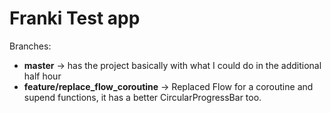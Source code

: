 # Franki Test app

Branches:
* **master** -> has the project basically with what I could do in the additional half hour
* **feature/replace_flow_coroutine** -> Replaced Flow for a coroutine and supend functions, it has a better CircularProgressBar too.

